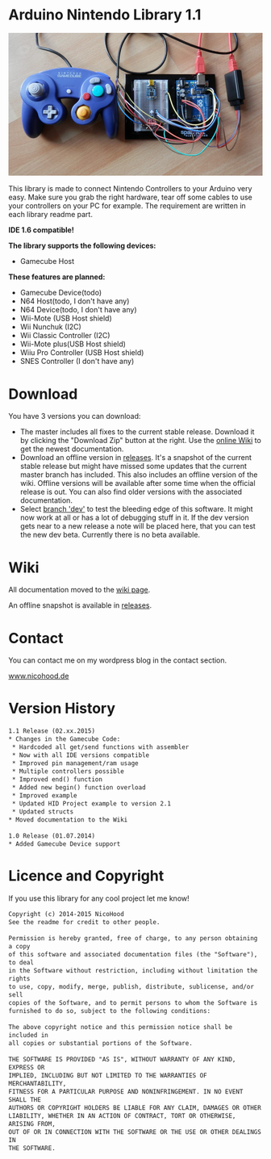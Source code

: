 Arduino Nintendo Library 1.1
============================

![header](header.jpg)

This library is made to connect Nintendo Controllers to your Arduino very easy.
Make sure you grab the right hardware, tear off some cables to use your controllers
on your PC for example. The requirement are written in each library readme part.

**IDE 1.6 compatible!**

**The library supports the following devices:**
* Gamecube Host

**These features are planned:**
* Gamecube Device(todo)
* N64 Host(todo, I don't have any)
* N64 Device(todo, I don't have any)
* Wii-Mote (USB Host shield)
* Wii Nunchuk (I2C)
* Wii Classic Controller (I2C)
* Wii-Mote plus(USB Host shield)
* Wiiu Pro Controller (USB Host shield)
* SNES Controller (I don't have any)

Download
========

You have 3 versions you can download:
* The master includes all fixes to the current stable release. Download it by clicking the "Download Zip" button at the right.
Use the [online Wiki](https://github.com/NicoHood/Nintendo/wiki) to get the newest documentation.
* Download an offline version in [releases](https://github.com/NicoHood/Nintendo/releases).
It's a snapshot of the current stable release but might have missed some updates that the current master branch has included.
This also includes an offline version of the wiki. Offline versions will be available after some time when the official release is out.
You can also find older versions with the associated documentation.
* Select [branch 'dev'](https://github.com/NicoHood/Nintendo/tree/dev) to test the bleeding edge of this software. It might now work at all or has a lot of debugging stuff in it.
If the dev version gets near to a new release a note will be placed here, that you can test the new dev beta.
Currently there is no beta available.


Wiki
====

All documentation moved to the [wiki page](https://github.com/NicoHood/Nintendo/wiki).

An offline snapshot is available in [releases](https://github.com/NicoHood/Nintendo/releases).


Contact
=======

You can contact me on my wordpress blog in the contact section.

www.nicohood.de


Version History
===============
```
1.1 Release (02.xx.2015)
* Changes in the Gamecube Code:
 * Hardcoded all get/send functions with assembler
 * Now with all IDE versions compatible
 * Improved pin management/ram usage
 * Multiple controllers possible
 * Improved end() function
 * Added new begin() function overload
 * Improved example
 * Updated HID Project example to version 2.1
 * Updated structs
* Moved documentation to the Wiki

1.0 Release (01.07.2014)
* Added Gamecube Device support
```

Licence and Copyright
=====================
If you use this library for any cool project let me know!

```
Copyright (c) 2014-2015 NicoHood
See the readme for credit to other people.

Permission is hereby granted, free of charge, to any person obtaining a copy
of this software and associated documentation files (the "Software"), to deal
in the Software without restriction, including without limitation the rights
to use, copy, modify, merge, publish, distribute, sublicense, and/or sell
copies of the Software, and to permit persons to whom the Software is
furnished to do so, subject to the following conditions:

The above copyright notice and this permission notice shall be included in
all copies or substantial portions of the Software.

THE SOFTWARE IS PROVIDED "AS IS", WITHOUT WARRANTY OF ANY KIND, EXPRESS OR
IMPLIED, INCLUDING BUT NOT LIMITED TO THE WARRANTIES OF MERCHANTABILITY,
FITNESS FOR A PARTICULAR PURPOSE AND NONINFRINGEMENT. IN NO EVENT SHALL THE
AUTHORS OR COPYRIGHT HOLDERS BE LIABLE FOR ANY CLAIM, DAMAGES OR OTHER
LIABILITY, WHETHER IN AN ACTION OF CONTRACT, TORT OR OTHERWISE, ARISING FROM,
OUT OF OR IN CONNECTION WITH THE SOFTWARE OR THE USE OR OTHER DEALINGS IN
THE SOFTWARE.
```